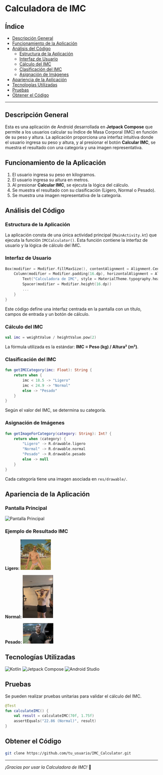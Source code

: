 # Calculadora de IMC

## Índice
- [Descripción General](#descripcion-general)
- [Funcionamiento de la Aplicación](#funcionamiento-de-la-aplicacion)
- [Análisis del Código](#analisis-del-codigo)
  - [Estructura de la Aplicación](#estructura-de-la-aplicacion)
  - [Interfaz de Usuario](#interfaz-de-usuario)
  - [Cálculo del IMC](#calculo-del-imc)
  - [Clasificación del IMC](#clasificacion-del-imc)
  - [Asignación de Imágenes](#asignacion-de-imagenes)
- [Apariencia de la Aplicación](#apariencia-de-la-aplicacion)
- [Tecnologías Utilizadas](#tecnologias-utilizadas)
- [Pruebas](#pruebas)
- [Obtener el Código](#obtener-el-codigo)

---

## Descripción General
Esta es una aplicación de Android desarrollada en **Jetpack Compose** que permite a los usuarios calcular su Índice de Masa Corporal (IMC) en función de su peso y altura. La aplicación proporciona una interfaz intuitiva donde el usuario ingresa su peso y altura, y al presionar el botón **Calcular IMC**, se muestra el resultado con una categoría y una imagen representativa.

## Funcionamiento de la Aplicación
1. El usuario ingresa su peso en kilogramos.
2. El usuario ingresa su altura en metros.
3. Al presionar **Calcular IMC**, se ejecuta la lógica del cálculo.
4. Se muestra el resultado con su clasificación (Ligero, Normal o Pesado).
5. Se muestra una imagen representativa de la categoría.

## Análisis del Código

### Estructura de la Aplicación
La aplicación consta de una única actividad principal (`MainActivity.kt`) que ejecuta la función `IMCCalculator()`. Esta función contiene la interfaz de usuario y la lógica de cálculo del IMC.

### Interfaz de Usuario
```Kotlin
Box(modifier = Modifier.fillMaxSize(), contentAlignment = Alignment.Center) {
    Column(modifier = Modifier.padding(16.dp), horizontalAlignment = Alignment.CenterHorizontally) {
        Text("Calculadora de IMC", style = MaterialTheme.typography.headlineMedium)
        Spacer(modifier = Modifier.height(16.dp))
        ...
    }
}
```
Este código define una interfaz centrada en la pantalla con un título, campos de entrada y un botón de cálculo.

### Cálculo del IMC
```Kotlin
val imc = weightValue / heightValue.pow(2)
```
La fórmula utilizada es la estándar: **IMC = Peso (kg) / Altura² (m²)**.

### Clasificación del IMC
```Kotlin
fun getIMCCategory(imc: Float): String {
    return when {
        imc < 18.5 -> "Ligero"
        imc < 24.9 -> "Normal"
        else -> "Pesado"
    }
}
```
Según el valor del IMC, se determina su categoría.

### Asignación de Imágenes
```Kotlin
fun getImageForCategory(category: String): Int? {
    return when (category) {
        "Ligero" -> R.drawable.ligero
        "Normal" -> R.drawable.normal
        "Pesado" -> R.drawable.pesado
        else -> null
    }
}
```
Cada categoría tiene una imagen asociada en `res/drawable/`.

## Apariencia de la Aplicación
### Pantalla Principal
<img src="app/src/main/res/drawable/Captura de pantalla 2025-03-06.jpg" alt="Pantalla Principal" width="150">

### Ejemplo de Resultado IMC
**Ligero:**
<img src="app/src/main/res/drawable/ligero.jpg" alt="IMC Ligero" width="100">

**Normal:**
<img src="app/src/main/res/drawable/normal.jpg" alt="IMC Normal" width="100">

**Pesado:**
<img src="app/src/main/res/drawable/pesado.jpg" alt="IMC Pesado" width="100">

## Tecnologías Utilizadas
![Kotlin](https://img.shields.io/badge/-Kotlin-7F52FF?style=flat&logo=kotlin&logoColor=white) ![Jetpack Compose](https://img.shields.io/badge/Jetpack-Compose-blue) ![Android Studio](https://img.shields.io/badge/Android%20Studio-3DDC84?style=flat&logo=AndroidStudio&logoColor=white)

## Pruebas
Se pueden realizar pruebas unitarias para validar el cálculo del IMC.
```Kotlin
@Test
fun calculateIMC() {
    val result = calculateIMC(70f, 1.75f)
    assertEquals("22.86 (Normal)", result)
}
```

## Obtener el Código
```Bash
git clone https://github.com/tu_usuario/IMC_Calculator.git
```

---
_¡Gracias por usar la Calculadora de IMC!_ 🚀






